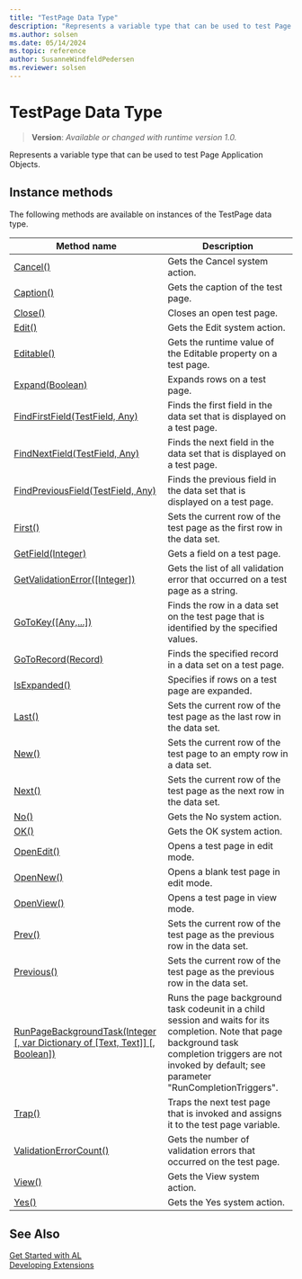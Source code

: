 ```yaml
---
title: "TestPage Data Type"
description: "Represents a variable type that can be used to test Page Application Objects."
ms.author: solsen
ms.date: 05/14/2024
ms.topic: reference
author: SusanneWindfeldPedersen
ms.reviewer: solsen
---
```

[//]: # (START>DO_NOT_EDIT)
[//]: # (IMPORTANT:Do not edit any of the content between here and the END>DO_NOT_EDIT.)
[//]: # (Any modifications should be made in the .xml files in the ModernDev repo.)
# TestPage Data Type
> **Version**: _Available or changed with runtime version 1.0._

Represents a variable type that can be used to test Page Application Objects.



## Instance methods
The following methods are available on instances of the TestPage data type.

|Method name|Description|
|-----------|-----------|
|[Cancel()](testpage-cancel-method.md)|Gets the Cancel system action.|
|[Caption()](testpage-caption-method.md)|Gets the caption of the test page.|
|[Close()](testpage-close-method.md)|Closes an open test page.|
|[Edit()](testpage-edit-method.md)|Gets the Edit system action.|
|[Editable()](testpage-editable-method.md)|Gets the runtime value of the Editable property on a test page.|
|[Expand(Boolean)](testpage-expand-method.md)|Expands rows on a test page.|
|[FindFirstField(TestField, Any)](testpage-findfirstfield-method.md)|Finds the first field in the data set that is displayed on a test page.|
|[FindNextField(TestField, Any)](testpage-findnextfield-method.md)|Finds the next field in the data set that is displayed on a test page.|
|[FindPreviousField(TestField, Any)](testpage-findpreviousfield-method.md)|Finds the previous field in the data set that is displayed on a test page.|
|[First()](testpage-first-method.md)|Sets the current row of the test page as the first row in the data set.|
|[GetField(Integer)](testpage-getfield-method.md)|Gets a field on a test page.|
|[GetValidationError([Integer])](testpage-getvalidationerror-method.md)|Gets the list of all validation error that occurred on a test page as a string.|
|[GoToKey([Any,...])](testpage-gotokey-method.md)|Finds the row in a data set on the test page that is identified by the specified values.|
|[GoToRecord(Record)](testpage-gotorecord-method.md)|Finds the specified record in a data set on a test page.|
|[IsExpanded()](testpage-isexpanded-method.md)|Specifies if rows on a test page are expanded.|
|[Last()](testpage-last-method.md)|Sets the current row of the test page as the last row in the data set.|
|[New()](testpage-new-method.md)|Sets the current row of the test page to an empty row in a data set.|
|[Next()](testpage-next-method.md)|Sets the current row of the test page as the next row in the data set.|
|[No()](testpage-no-method.md)|Gets the No system action.|
|[OK()](testpage-ok-method.md)|Gets the OK system action.|
|[OpenEdit()](testpage-openedit-method.md)|Opens a test page in edit mode.|
|[OpenNew()](testpage-opennew-method.md)|Opens a blank test page in edit mode.|
|[OpenView()](testpage-openview-method.md)|Opens a test page in view mode.|
|[Prev()](testpage-prev-method.md)|Sets the current row of the test page as the previous row in the data set.|
|[Previous()](testpage-previous-method.md)|Sets the current row of the test page as the previous row in the data set.|
|[RunPageBackgroundTask(Integer [, var Dictionary of [Text, Text]] [, Boolean])](testpage-runpagebackgroundtask-method.md)|Runs the page background task codeunit in a child session and waits for its completion. Note that page background task completion triggers are not invoked by default; see parameter "RunCompletionTriggers".|
|[Trap()](testpage-trap-method.md)|Traps the next test page that is invoked and assigns it to the test page variable.|
|[ValidationErrorCount()](testpage-validationerrorcount-method.md)|Gets the number of validation errors that occurred on the test page.|
|[View()](testpage-view-method.md)|Gets the View system action.|
|[Yes()](testpage-yes-method.md)|Gets the Yes system action.|

[//]: # (IMPORTANT: END>DO_NOT_EDIT)
## See Also  
[Get Started with AL](../../devenv-get-started.md)  
[Developing Extensions](../../devenv-dev-overview.md)  